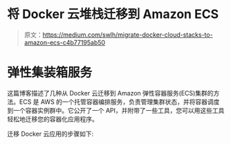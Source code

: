 # 将 Docker 云堆栈迁移到 Amazon ECS

> 原文：<https://medium.com/swlh/migrate-docker-cloud-stacks-to-amazon-ecs-c4b77195ab50>

# 弹性集装箱服务

这篇博客描述了几种从 Docker 云迁移到 Amazon 弹性容器服务(ECS)集群的方法。ECS 是 AWS 的一个托管容器编排服务，负责管理集群状态，并将容器调度到一个容器实例群中。它公开了一个 API，并附带了一些工具，您可以用这些工具轻松地迁移您的容器化应用程序。

迁移 Docker 云应用的步骤如下:
